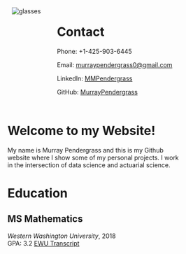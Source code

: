 <!--- no caching for immediate push updates */ --->

<meta http-equiv='cache-control' content='no-cache'> 
<meta http-equiv='expires' content='0'> 
<meta http-equiv='pragma' content='no-cache'>


<style>
* {
  box-sizing: border-box;
}

.row {
  display: flex;
}

/* Create two equal columns that sits next to each other */
.column {
  flex: 50%;
  padding: 10px;
}
</style>

<div class="row">
  <div class="column">
    <img src="./photos/headshot.JPG" alt="glasses">
  </div>
  <div class="column">
    <h1>Contact</h1>
    <p>Phone: +1-425-903-6445</p>
    <p>Email: <a href="mailto:murraypendergrass0@gmail.com">murraypendergrass0@gmail.com</a> </p>
    <p>LinkedIn: <a href="https://www.linkedin.com/in/mmpendergrass/">MMPendergrass</a></p> 
    <p>GitHub: <a href="https://github.com/MurrayPendergrass">MurrayPendergrass</a></p>
  </div>
</div>

# Welcome to my Website!
My name is Murray Pendergrass and this is my Github website where I show some of my personal projects. I work in the intersection of data science and actuarial science.

# Education
## MS Mathematics
_Western Washington University_, 2018  
GPA: 3.2 
[EWU Transcript](transcripts/EWU_transcript.pdf)
